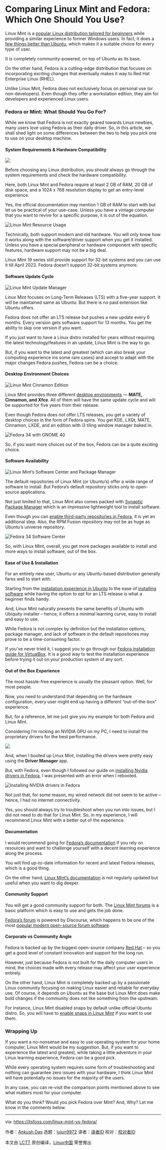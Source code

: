 [#]: subject: (Comparing Linux Mint and Fedora: Which One Should You Use?)
[#]: via: (https://itsfoss.com/linux-mint-vs-fedora/)
[#]: author: (Ankush Das https://itsfoss.com/author/ankush/)
[#]: collector: (lujun9972)
[#]: translator: ( )
[#]: reviewer: ( )
[#]: publisher: ( )
[#]: url: ( )

Comparing Linux Mint and Fedora: Which One Should You Use?
======

Linux Mint is a [popular Linux distribution tailored for beginners][1] while providing a similar experience to former Windows users. In fact, it does a [few things better than Ubuntu][2], which makes it a suitable choice for every type of user.

It is completely community-powered, on top of Ubuntu as its base.

On the other hand, Fedora is a cutting-edge distribution that focuses on incorporating exciting changes that eventually makes it way to Red Hat Enterprise Linux (RHEL).

Unlike Linux Mint, Fedora does not exclusively focus on personal use (or non-developers). Even though they offer a workstation edition, they aim for developers and experienced Linux users.

### Fedora or Mint: What Should You Go For?

While we know that Fedora is not exactly geared towards Linux newbies, many users love using Fedora as their daily driver. So, in this article, we shall shed light on some differences between the two to help you pick one to use on your desktop machine.

#### System Requirements &amp; Hardware Compatibility

![][3]

Before choosing any Linux distribution, you should always go through the system requirements and check the hardware compatibility.

Here, both Linux Mint and Fedora require at least 2 GB of RAM, 20 GB of disk space, and a 1024 x 768 resolution display to get an entry-level experience.

Yes, the official documentation may mention 1 GB of RAM to start with but let us be practical of your use-case. Unless you have a vintage computer that you want to revive for a specific purpose, it is out of the equation.

![Linux Mint Resource Usage][4]

Technically, both support modern and old hardware. You will only know how it works along with the software/driver support when you get it installed. Unless you have a special peripheral or hardware component with specific features, hardware support may not be a big deal.

Linux Mint 19 series still provide support for 32-bit systems and you can use it till April 2023. Fedora doesn’t support 32-bit systems anymore.

#### Software Update Cycle

![Linux Mint Update Manager][5]

Linux Mint focuses on Long-Term Releases (LTS) with a five-year support. It will be maintained same as Ubuntu. But there is no paid extension like Ubuntu offers.

Fedora does not offer an LTS release but pushes a new update every 6 months. Every version gets software support for 13 months. You get the ability to skip one version if you want.

If you just want to have a Linux distro installed for years without requiring the latest technology/features in an update, Linux Mint is the way to go.

But, if you want to the latest and greatest (which can also break your computing experience ins some rare cases) and accept to adapt with the major changes Fedora pushes, Fedora can be a choice.

#### Desktop Environment Choices

![Linux Mint Cinnamon Edition][6]

Linux Mint provides three different [desktop environments][7] — **MATE, Cinnamon, and Xfce**. All of them will have the same update cycle and will be supported for five years from their release.

Even though Fedora does not offer LTS releases, you get a variety of desktop choices in the form of Fedora spins. You get KDE, LXQt, MATE, Cinnamon, LXDE, and an edition with i3 tiling window manager baked in.

![Fedora 34 with GNOME 40][8]

So, if you want more choices out of the box, Fedora can be a quite exciting choice.

#### Software Availability

![Linux Mint’s Software Center and Package Manager][9]

The default repositories of Linux Mint (or Ubuntu’s) offer a wide range of software to install. But Fedora’s default repository sticks only to open-source applications.

Not just limited to that, Linux Mint also comes packed with [Synaptic Package Manager][10] which is an impressive lightweight tool to install software.

Even though you can [enable third-party repositories in Fedora][11], it is yet an additional step. Also, the RPM Fusion repository may not be as huge as Ubuntu’s universe repository.

![Fedora 34 Software Center][12]

So, with Linux Mint, overall, you get more packages available to install and more ways to install software, out of the box.

#### Ease of Use &amp; Installation

For an entirely new user, Ubuntu or any Ubuntu-based distribution generally fares well to start with.

Starting from the [installation experience in Ubuntu][13] to the ease of [installing software][14] while having the option to opt for an LTS release is what a beginner finds handy.

And, Linux Mint naturally presents the same benefits of Ubuntu with Ubiquity installer – hence, it offers a minimal learning curve, easy to install and easy to use.

While Fedora is not complex by definition but the installation options, package manager, and lack of software in the default repositories may prove to be a time-consuming factor.

If you’ve never tried it, I suggest you to go through our [Fedora installation guide for VirtualBox][15]. It is a good way to test the installation experience before trying it out on your production system of any sort.

#### Out of the Box Experience

The most hassle-free experience is usually the pleasant option. Well, for most people.

Now, you need to understand that depending on the hardware configuration, every user might end up having a different “out-of-the-box” experience.

But, for a reference, let me just give you my example for both Fedora and Linux Mint.

Considering I’m rocking an NVIDIA GPU on my PC, I need to install the proprietary drivers for the best performance.

![][16]

And, when I booted up Linux Mint, installing the drivers were pretty easy using the **Driver Manager** app.

But, with Fedora, even though I followed our guide on [installing Nvidia drivers in Fedora][17], I was presented with an error when I rebooted.

![Installing NVIDIA drivers in Fedora][18]

Not just that, for some reason, my wired network did not seem to be active – hence, I had no internet connectivity.

Yes, you should always try to troubleshoot when you run into issues, but I did not need to do that for Linux Mint. So, in my experience, I will recommend Linux Mint with a better out of the experience.

#### Documentation

I would recommend going for [Fedora’s documentation][19] if you rely on resources and want to challenge yourself with a decent learning experience along the process.

You will find up-to-date information for recent and latest Fedora releases, which is a good thing.

On the other hand, [Linux Mint’s documentation][20] is not regularly updated but useful when you want to dig deeper.

#### Community Support

You will get a good community support for both. The [Linux Mint forums][21] is a basic platform which is easy to use and gets the job done.

[Fedora’s forum][22] is powered by Discourse, which happens to be one of the most [popular modern open-source forum software][23].

#### Corporate vs Community Angle

Fedora is backed up by the biggest open-source company [Red Hat][24] – so you get a good level of constant innovation and support for the long run.

However, just because Fedora is not built for the daily computer users in mind, the choices made with every release may affect your user experience entirely.

On the other hand, Linux Mint is completely backed up by a passionate Linux community focusing on making Linux easier and reliable for everyday use. Of course, it depends on Ubuntu as the base but Linux Mint does make bold changes if the community does not like something from the upstream.

For instance, Linux Mint disabled snaps by default unlike official Ubuntu distro. So, you will have to [enable snaps in Linux Mint][25] if you want to use them.

### Wrapping Up

If you want a no-nonsense and easy to use operating system for your home computer, Linux Mint would be my suggestion. But, if you want to experience the latest and greatest, while taking a little adventure in your Linux learning experience, Fedora can be a good pick.

While every operating system requires some form of troubleshooting and nothing can guarantee zero issues with your hardware, I think Linux Mint will have potentially no issues for the majority of the users.

In any case, you can re-visit the comparison points mentioned above to see what matters most for your computer.

What do you think? Would you pick Fedora over Mint? And, Why? Let me know in the comments below.

--------------------------------------------------------------------------------

via: https://itsfoss.com/linux-mint-vs-fedora/

作者：[Ankush Das][a]
选题：[lujun9972][b]
译者：[译者ID](https://github.com/译者ID)
校对：[校对者ID](https://github.com/校对者ID)

本文由 [LCTT](https://github.com/LCTT/TranslateProject) 原创编译，[Linux中国](https://linux.cn/) 荣誉推出

[a]: https://itsfoss.com/author/ankush/
[b]: https://github.com/lujun9972
[1]: https://itsfoss.com/best-linux-beginners/
[2]: https://itsfoss.com/linux-mint-vs-ubuntu/
[3]: https://i2.wp.com/itsfoss.com/wp-content/uploads/2021/05/fedora-34-about.png?resize=1020%2C709&ssl=1
[4]: https://i0.wp.com/itsfoss.com/wp-content/uploads/2021/05/linux-mint-resources.png?resize=800%2C293&ssl=1
[5]: https://i0.wp.com/itsfoss.com/wp-content/uploads/2021/05/linux-mint-update-manager.png?resize=819%2C612&ssl=1
[6]: https://i2.wp.com/itsfoss.com/wp-content/uploads/2021/05/linux-mint-cinnamon-desktop.png?resize=800%2C450&ssl=1
[7]: https://itsfoss.com/best-linux-desktop-environments/
[8]: https://i0.wp.com/itsfoss.com/wp-content/uploads/2021/05/fedora-34-desktop.png?resize=800%2C478&ssl=1
[9]: https://i0.wp.com/itsfoss.com/wp-content/uploads/2021/05/linux-mint-software-sources.png?resize=800%2C385&ssl=1
[10]: https://itsfoss.com/synaptic-package-manager/
[11]: https://itsfoss.com/fedora-third-party-repos/
[12]: https://i1.wp.com/itsfoss.com/wp-content/uploads/2021/05/fedora-34-software.png?resize=1055%2C691&ssl=1
[13]: https://itsfoss.com/install-ubuntu/
[14]: https://itsfoss.com/remove-install-software-ubuntu/
[15]: https://itsfoss.com/install-fedora-in-virtualbox/
[16]: https://i0.wp.com/itsfoss.com/wp-content/uploads/2021/03/linux-mint-driver-manager.jpg?resize=800%2C548&ssl=1
[17]: https://itsfoss.com/install-nvidia-drivers-fedora/
[18]: https://i2.wp.com/itsfoss.com/wp-content/uploads/2021/05/fedora-nvidia-driver-installation.png?resize=706%2C516&ssl=1
[19]: https://docs.fedoraproject.org/en-US/docs/
[20]: https://linuxmint.com/documentation.php
[21]: https://forums.linuxmint.com
[22]: https://ask.fedoraproject.org
[23]: https://itsfoss.com/open-source-forum-software/
[24]: https://www.redhat.com/en
[25]: https://itsfoss.com/enable-snap-support-linux-mint/
